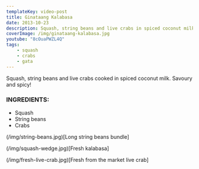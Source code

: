 ```yaml
---
templateKey: video-post
title: Ginataang Kalabasa
date: 2013-10-23
description: Squash, string beans and live crabs in spiced coconut milk
coverImage: /img/ginataang-kalabasa.jpg
youtube: "8cOuaPWZL4Q"
tags:
    - squash
    - crabs
    - gata
---
```


Squash, string beans and live crabs cooked in spiced coconut milk. Savoury and spicy!

### INGREDIENTS:
* Squash
* String beans
* Crabs

(/img/string-beans.jpg)[Long string beans bundle]

(/img/squash-wedge.jpg)[Fresh kalabasa]

(/img/fresh-live-crab.jpg)[Fresh from the market live crab]
